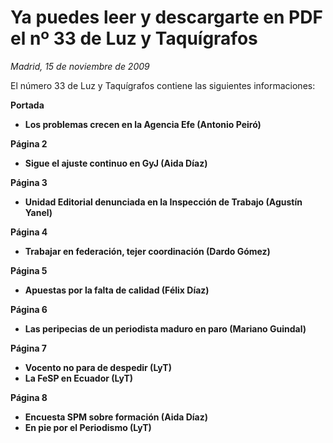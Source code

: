 # Ya puedes leer y descargarte en PDF el nº 33 de Luz y Taquígrafos

*Madrid, 15 de noviembre de 2009*

El número 33 de Luz y Taquígrafos contiene las siguientes informaciones:

**Portada**

- **Los problemas crecen en la Agencia Efe (Antonio Peiró)**

**Página 2**

- **Sigue el ajuste continuo en GyJ (Aida Díaz)**

**Página 3**

- **Unidad Editorial denunciada en la Inspección de Trabajo (Agustín Yanel)**

**Página 4**

- **Trabajar en federación, tejer coordinación (Dardo Gómez)**

**Página 5**

- **Apuestas por la falta de calidad (Félix Díaz)**

**Página 6**

- **Las peripecias de un periodista maduro en paro (Mariano Guindal)**

**Página 7**

- **Vocento no para de despedir (LyT)**
- **La FeSP en Ecuador (LyT)**

**Página 8**

- **Encuesta SPM sobre formación (Aida Díaz)**
- **En pie por el Periodismo (LyT)**
